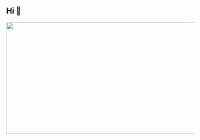 ## Hi 👋

<a href="https://www.gitanimals.org/en_US?utm_medium=image&utm_source=cntjdus&utm_content=farm">
<img
  src="https://render.gitanimals.org/farms/cntjdus"
  width="600"
  height="300"
/>
</a>

<!--
**cntjdus/cntjdus** is a ✨ _special_ ✨ repository because its `README.md` (this file) appears on your GitHub profile.

Here are some ideas to get you started:

- 🔭 I’m currently working on ...
- 🌱 I’m currently learning ...
- 👯 I’m looking to collaborate on ...
- 🤔 I’m looking for help with ...
- 💬 Ask me about ...
- 📫 How to reach me: ...
- 😄 Pronouns: ...
- ⚡ Fun fact: ...
-->
